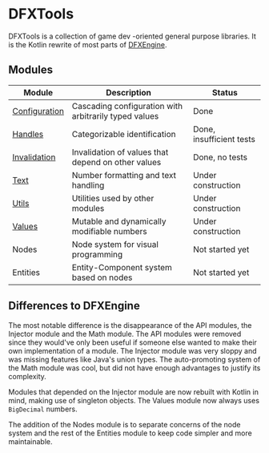 # DFXTools

DFXTools is a collection of game dev -oriented general purpose libraries. It is the Kotlin rewrite of most parts of 
[DFXEngine](https://git.datafox.me/datafox/dfxengine).

## Modules

| Module                         | Description                                           | Status                   |
|--------------------------------|-------------------------------------------------------|--------------------------|
| [Configuration](configuration) | Cascading configuration with arbitrarily typed values | Done                     |
| [Handles](handles)             | Categorizable identification                          | Done, insufficient tests |
| [Invalidation](invalidation)   | Invalidation of values that depend on other values    | Done, no tests           |
| [Text](text)                   | Number formatting and text handling                   | Under construction       |
| [Utils](utils)                 | Utilities used by other modules                       | Under construction       |
| [Values](values)               | Mutable and dynamically modifiable numbers            | Under construction       |
| Nodes                          | Node system for visual programming                    | Not started yet          |
| Entities                       | Entity-Component system based on nodes                | Not started yet          |

## Differences to DFXEngine

The most notable difference is the disappearance of the API modules, the Injector module and the Math module. The API 
modules were removed since they would've only been useful if someone else wanted to make their own implementation of a 
module. The Injector module was very sloppy and was missing features like Java's union types. The auto-promoting system
of the Math module was cool, but did not have enough advantages to justify its complexity.

Modules that depended on the Injector module are now rebuilt with Kotlin in mind, making use of singleton objects. The 
Values module now always uses `BigDecimal` numbers. 

The addition of the Nodes module is to separate concerns of the node system and the rest of the Entities module to keep 
code simpler and more maintainable.